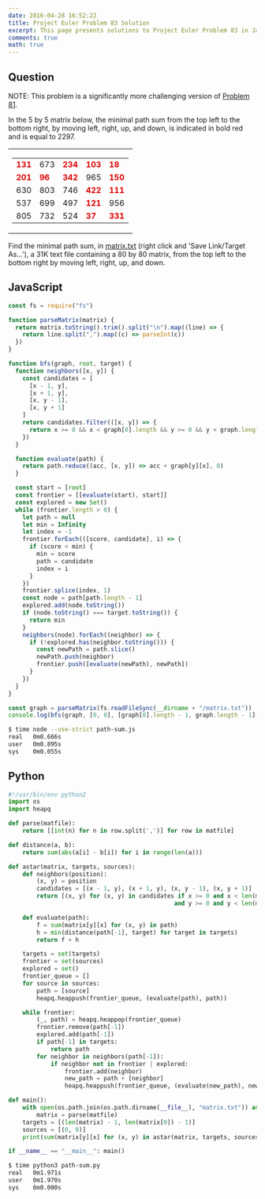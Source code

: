 ```yaml
---
date: 2016-04-28 16:52:22
title: Project Euler Problem 83 Solution
excerpt: This page presents solutions to Project Euler Problem 83 in JavaScript and Python.
comments: true
math: true
---
```



## Question

<p class="info">NOTE: This problem is a significantly more challenging version of <a href="../81/">Problem 81</a>.</p>
<p>In the 5 by 5 matrix below, the minimal path sum from the top left to the bottom right, by moving left, right, up, and down, is indicated in bold red and is equal to 2297.</p>
<table cellpadding="0" cellspacing="0" border="0" align="center">
<tbody><tr>
<td>
<table cellpadding="3" cellspacing="0" border="0">
<tbody><tr>
<td><span style="color:#dd0000;"><b>131</b></span></td><td>673</td><td><span style="color:#dd0000;"><b>234</b></span></td><td><span style="color:#dd0000;"><b>103</b></span></td><td><span style="color:#dd0000;"><b>18</b></span></td>
</tr>
<tr>
<td><span style="color:#dd0000;"><b>201</b></span></td><td><span style="color:#dd0000;"><b>96</b></span></td><td><span style="color:#dd0000;"><b>342</b></span></td><td>965</td><td><span style="color:#dd0000;"><b>150</b></span></td>
</tr>
<tr>
<td>630</td><td>803</td><td>746</td><td><span style="color:#dd0000;"><b>422</b></span></td><td><span style="color:#dd0000;"><b>111</b></span></td>
</tr>
<tr>
<td>537</td><td>699</td><td>497</td><td><span style="color:#dd0000;"><b>121</b></span></td><td>956</td>
</tr>
<tr>
<td>805</td><td>732</td><td>524</td><td><span style="color:#dd0000;"><b>37</b></span></td><td><span style="color:#dd0000;"><b>331</b></span></td>
</tr>
</tbody></table>
</td>
</tr>
</tbody></table>
<p>Find the minimal path sum, in <a href="https://projecteuler.net/project/resources/p083_matrix.txt">matrix.txt</a> (right click and 'Save Link/Target As...'), a 31K text file containing a 80 by 80 matrix, from the top left to the bottom right by moving left, right, up, and down.</p>

</div>






## JavaScript

```javascript
const fs = require("fs")

function parseMatrix(matrix) {
  return matrix.toString().trim().split("\n").map((line) => {
    return line.split(",").map((c) => parseInt(c))
  })
}

function bfs(graph, root, target) {
  function neighbors([x, y]) {
    const candidates = [
      [x - 1, y],
      [x + 1, y],
      [x, y - 1],
      [x, y + 1]
    ]
    return candidates.filter(([x, y]) => {
      return x >= 0 && x < graph[0].length && y >= 0 && y < graph.length
    })
  }

  function evaluate(path) {
    return path.reduce((acc, [x, y]) => acc + graph[y][x], 0)
  }

  const start = [root]
  const frontier = [[evaluate(start), start]]
  const explored = new Set()
  while (frontier.length > 0) {
    let path = null
    let min = Infinity
    let index = -1
    frontier.forEach(([score, candidate], i) => {
      if (score < min) {
        min = score
        path = candidate
        index = i
      }
    })
    frontier.splice(index, 1)
    const node = path[path.length - 1]
    explored.add(node.toString())
    if (node.toString() === target.toString()) {
      return min
    }
    neighbors(node).forEach((neighbor) => {
      if (!explored.has(neighbor.toString())) {
        const newPath = path.slice()
        newPath.push(neighbor)
        frontier.push([evaluate(newPath), newPath])
      }
    })
  }
}

const graph = parseMatrix(fs.readFileSync(__dirname + "/matrix.txt"))
console.log(bfs(graph, [0, 0], [graph[0].length - 1, graph.length - 1]))
```


```bash
$ time node --use-strict path-sum.js
real   0m0.666s
user   0m0.895s
sys    0m0.055s
```



## Python

```python
#!/usr/bin/env python2
import os
import heapq

def parse(matfile):
    return [[int(n) for n in row.split(',')] for row in matfile]

def distance(a, b):
    return sum(abs(a[i] - b[i]) for i in range(len(a)))

def astar(matrix, targets, sources):
    def neighbors(position):
        (x, y) = position
        candidates = [(x - 1, y), (x + 1, y), (x, y - 1), (x, y + 1)]
        return [(x, y) for (x, y) in candidates if x >= 0 and x < len(matrix)
                                               and y >= 0 and y < len(matrix[0])]

    def evaluate(path):
        f = sum(matrix[y][x] for (x, y) in path)
        h = min(distance(path[-1], target) for target in targets)
        return f + h

    targets = set(targets)
    frontier = set(sources)
    explored = set()
    frontier_queue = []
    for source in sources:
        path = [source]
        heapq.heappush(frontier_queue, (evaluate(path), path))

    while frontier:
        (_, path) = heapq.heappop(frontier_queue)
        frontier.remove(path[-1])
        explored.add(path[-1])
        if path[-1] in targets:
            return path
        for neighbor in neighbors(path[-1]):
            if neighbor not in frontier | explored:
                frontier.add(neighbor)
                new_path = path + [neighbor]
                heapq.heappush(frontier_queue, (evaluate(new_path), new_path))

def main():
    with open(os.path.join(os.path.dirname(__file__), "matrix.txt")) as matfile:
        matrix = parse(matfile)
    targets = [(len(matrix) - 1, len(matrix[0]) - 1)]
    sources = [(0, 0)]
    print(sum(matrix[y][x] for (x, y) in astar(matrix, targets, sources)))

if __name__ == "__main__": main()
```


```bash
$ time python3 path-sum.py
real   0m1.971s
user   0m1.970s
sys    0m0.000s
```


